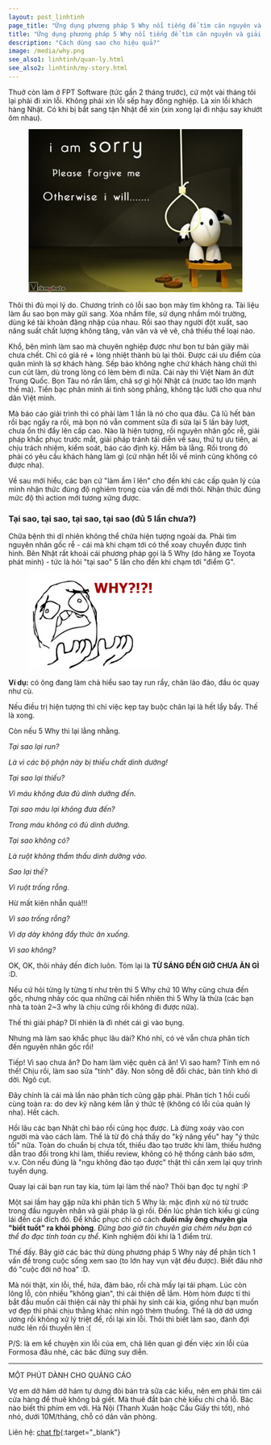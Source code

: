 ```yaml
---
layout: post_linhtinh
page_title: "Ứng dụng phương pháp 5 Why nổi tiếng để tìm căn nguyên và giải pháp cho vấn đề"
title: "Ứng dụng phương pháp 5 Why nổi tiếng để tìm căn nguyên và giải pháp cho vấn đề"
description: "Cách dùng sao cho hiệu quả?"
image: /media/why.png
see_also1: linhtinh/quan-ly.html
see_also2: linhtinh/my-story.html
---
```

Thuở còn làm ở FPT Software (tức gần 2 tháng trước), cứ một vài tháng tôi lại phải đi xin lỗi. Không phải xin lỗi sếp hay đồng nghiệp. Là xin lỗi khách hàng Nhật. Có khi bị bắt sang tận Nhật để xin (xin xong lại đi nhậu say khướt ôm nhau).

<figure>
  <div class="img-container"><img src="/media/sorry.jpg" alt="I am sorry"></div>
</figure>

Thôi thì đủ mọi lý do. Chương trình có lỗi sao bọn mày tìm không ra. Tài liệu làm ẩu sao bọn mày gửi sang. Xóa nhầm file, sử dụng nhầm môi trường, dùng ké tài khoản đăng nhập của nhau. Rồi sao thay người đột xuất, sao năng suất chất lượng không tăng, vân vân và vê vê, chả thiếu thể loại nào.

Khổ, bên mình làm sao mà chuyên nghiệp được như bọn tư bản giãy mãi chưa chết. Chỉ có giá rẻ + lòng nhiệt thành bù lại thôi. Được cái ưu điểm của quân mình là sợ khách hàng. Sếp bảo không nghe chứ khách hàng chửi thì cun cút làm, dù trong lòng có lèm bèm đi nữa. Cái này thì Việt Nam ăn đứt Trung Quốc. Bọn Tàu nó rắn lắm, chả sợ gì hội Nhật cả (nước tao lớn mạnh thế mà). Tiền bạc phân minh ái tình sòng phẳng, không tặc lưỡi cho qua như dân Việt mình.

<!-- Các bạn dev (lập trình viên) nhà ta thì chim cú, mẹ cái bọn Nhật chỉ được cái bé xé ra to, mà sao các sếp éo giải quyết cứ để bọn nó củ hành củ tỏi. Dự án thì nhét toàn người lởm, tham cơ, cứ nhận dù điều kiện ngặt nghèo. Đến lúc phân tích giải trình các sếp có tự làm được đâu, cứ nhè mình mà tra mất cả buổi, deadline thì lụt ai cho lùi đâu. Éo làm nữa, bố nhảy việc. (trích tâm sự 1 bạn dev hư cấu :) -->

Mà báo cáo giải trình thì có phải làm 1 lần là nó cho qua đâu. Cả lũ hết bàn rồi bạc ngấy ra rồi, mà bọn nó  vẫn comment sửa đi sửa lại 5 lần bảy lượt, chưa ổn thì đẩy lên cấp cao. Nào là hiện tượng, rồi nguyên nhân gốc rễ, giải pháp khắc phục trước mắt, giải pháp tránh tái diễn về sau, thứ tự ưu tiên, ai chịu trách nhiệm, kiểm soát, báo cáo định kỳ. Hầm bà lằng. Rồi trong đó phải có yêu cầu khách hàng làm gì (cứ nhận hết lỗi về mình cũng không có được nha).

Về sau mới hiểu, các bạn cứ "làm ầm ĩ lên" cho đến khi các cấp quản lý của mình nhận thức đúng độ nghiêm trọng của vấn đề mới thôi. Nhận thức đúng mức độ thì action mới tương xứng được.

### Tại sao, tại sao, tại sao, tại sao (đủ 5 lần chưa?)

Chữa bệnh thì dĩ nhiên không thể chữa hiện tượng ngoài da. Phải tìm nguyên nhân gốc rễ - cái mà khi chạm tới có thể xoay chuyển được tình hình. Bên Nhật rất khoái cái phương pháp gọi là 5 Why (do hãng xe Toyota phát minh) - tức là hỏi "tại sao" 5 lần cho đến khi chạm tới "điểm G".

<figure>
  <div class="img-container">
  <img src="/media/why.png" alt="Why?">
  </div>
</figure>

__Ví dụ:__ có ông đang làm chả hiểu sao tay run rẩy, chân lảo đảo, đầu óc quay như cù.

Nếu điều trị hiện tượng thì chỉ việc kẹp tay buộc chân lại là hết lẩy bẩy. Thế là xong.

Còn nếu 5 Why thì lại lằng nhằng.

_Tại sao lại run?_

_Là vì các bộ phận này bị thiếu chất dinh dưỡng!_

_Tại sao lại thiếu?_

_Vì máu không đưa đủ dinh dưỡng đến._

_Tại sao máu lại không đưa đến?_

_Trong máu không có đủ dinh dưỡng._

_Tại sao không có?_

_Là ruột không thẩm thấu dinh dưỡng vào._

_Sao lại thế?_

_Vì ruột trống rỗng._

Hừ mất kiên nhẫn quá!!!

_Vì sao trống rỗng?_

_Vì dạ dày không đẩy thức ăn xuống._

_Vì sao không?_

OK, OK, thôi nhảy đến đích luôn. Tóm lại là __TỪ SÁNG ĐẾN GIỜ CHƯA ĂN GÌ__ :D.

Nếu cứ hỏi từng ly từng tí như trên thì 5 Why chứ 10 Why cũng chưa đến gốc, nhưng nhảy cóc qua những cái hiển nhiên thì 5 Why là thừa (các bạn nhà ta toàn 2~3 why là chịu cứng rồi không đi được nữa).

Thế thì giải pháp? Dĩ nhiên là đi nhét cái gì vào bụng.

Nhưng mà làm sao khắc phục lâu dài? Khó nhỉ, có vẻ vẫn chưa phân tích đến nguyên nhân gốc rồi!

Tiếp! Vì sao chưa ăn? Do ham làm việc quên cả ăn! Vì sao ham? Tính em nó thế! Chịu rồi, làm sao sửa "tính" đây. Non sông dễ đổi chác, bản tính khó di dời. Ngõ cụt.

Đây chính là cái mà lần nào phân tích cũng gặp phải. Phân tích 1 hồi cuối cùng toàn ra: do dev kỹ năng kém lẫn ý thức tệ (không có lỗi của quản lý nha). Hết cách.

Hồi lâu các bạn Nhật chỉ bảo rồi cũng học được. Là đừng xoáy vào con người mà vào cách làm. Thế là từ đó chả thấy do "kỹ năng yếu" hay "ý thức tồi" nữa. Toàn do chuẩn bị chưa tốt, thiếu đào tạo trước khi làm, thiếu hướng dẫn trao đổi trong khi làm, thiếu review, không có hệ thống cảnh báo sớm, v.v. Còn nếu đúng là "ngu không đào tạo được" thật thì cần xem lại quy trình tuyển dụng.

Quay lại cái bạn run tay kia, túm lại làm thế nào? Thôi bạn đọc tự nghĩ :P

Một sai lầm hay gặp nữa khi phân tích 5 Why là: mặc định xừ nó từ trước trong đầu nguyên nhân và giải pháp là gì rồi. Đến lúc phân tích kiểu gì cũng lái đến cái đích đó. Để khắc phục chỉ có cách __đuổi mấy ông chuyên gia "biết tuốt" ra khỏi phòng__. _Đừng bao giờ tin chuyên gia chém nếu bạn có thể đo đạc tính toán cụ thể_. Kinh nghiệm đôi khi là 1 điểm trừ.

Thế đấy. Bây giờ các bác thử dùng phương pháp 5 Why này để phân tích 1 vấn đề trong cuộc sống xem sao (to lớn hay vụn vặt đều được). Biết đâu nhờ đó "cuộc đời nở hoa" :D.

Mà nói thật, xin lỗi, thề, hứa, đảm bảo, rồi chả mấy lại tái phạm. Lúc còn lông lỗ, còn nhiều "không gian", thì cải thiện dễ lắm. Hòm hòm được tí thì bắt đầu muốn cải thiện cái này thì phải hy sinh cái kia, giống như bạn muốn vợ đẹp thì phải chịu thằng khác nhìn ngó thèm thuồng. Thế là dở dở ương ương rồi không xử lý triệt để, rồi lại xin lỗi. Thôi thì biết làm sao, đành đợi nước lên rồi thuyền lên :(

P/S: là em kể chuyện xin lỗi của em, chả liên quan gì đến việc xin lỗi của Formosa đâu nhé, các bác đừng suy diễn.

---

MỘT PHÚT DÀNH CHO QUẢNG CÁO

Vợ em dở hâm dở hám tự dưng đòi bán trà sữa các kiểu, nên em phải tìm cái cửa hàng để thuê không bả giết. Mà thuê đắt bán chè kiểu chi chả lỗ. Bác nào biết thì phím em với. Hà Nội (Thanh Xuân hoặc Cầu Giấy thì tốt), nhỏ nhỏ, dưới 10M/tháng, chỗ có dân văn phòng.

Liên hệ: [chat fb](https://m.me/mangcut.vn){:target="_blank"}
